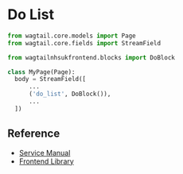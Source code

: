 # Do List

```py
from wagtail.core.models import Page
from wagtail.core.fields import StreamField

from wagtailnhsukfrontend.blocks import DoBlock

class MyPage(Page):
  body = StreamField([
      ...
      ('do_list', DoBlock()),
      ...
  ])
```

## Reference

* [Service Manual](https://beta.nhs.uk/service-manual/styles-components-patterns/do-and-dont-list)
* [Frontend Library](https://github.com/nhsuk/nhsuk-frontend/tree/master/packages/components/do-dont-list)

